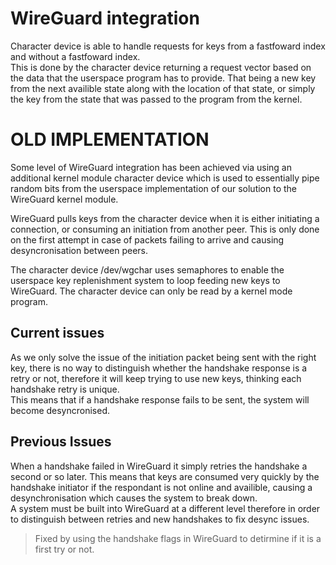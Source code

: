 # WireGuard integration
Character device is able to handle requests for keys from a fastfoward index 
and without a fastfoward index.  
This is done by the character device returning a request vector based on the 
data that the userspace program has to provide. That being a new key from the 
next availible state along with the location of that state, or simply the key 
from the state that was passed to the program from the kernel.  



# OLD IMPLEMENTATION
Some level of WireGuard integration has been achieved via using an additional 
kernel module character device which is used to essentially pipe random bits 
from the userspace implementation of our solution to the WireGuard kernel 
module.  

WireGuard pulls keys from the character device when it is either initiating a 
connection, or consuming an initiation from another peer. This is only done on 
the first attempt in case of packets failing to arrive and causing 
desyncronisation between peers.  

The character device /dev/wgchar uses semaphores to enable the userspace key
replenishment system to loop feeding new keys to WireGuard. The character 
device can only be read by a kernel mode program.

## Current issues
As we only solve the issue of the initiation packet being sent with the right 
key, there is no way to distinguish whether the handshake response is a retry
or not, therefore it will keep trying to use new keys, thinking each handshake 
retry is unique.  
This means that if a handshake response fails to be sent, the system will 
become desyncronised.

## Previous Issues
When a handshake failed in WireGuard it simply retries the handshake a second 
or so later. This means that keys are consumed very quickly by the handshake 
initiator if the respondant is not online and availible, causing a 
desynchronisation which causes the system to break down.  
A system must be built into WireGuard at a different level therefore in order 
to distinguish between retries and new handshakes to fix desync issues.

>Fixed by using the handshake flags in WireGuard to detirmine if it is a first
try or not.


